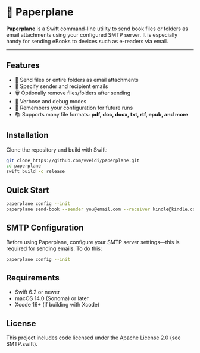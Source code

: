 # 🛫 Paperplane

**Paperplane** is a Swift command-line utility to send book files or folders as email attachments using your configured SMTP server. It is especially handy for sending eBooks to devices such as e-readers via email.

---

## Features
- 📎 Send files or entire folders as email attachments
- 📧 Specify sender and recipient emails
- 🗑️ Optionally remove files/folders after sending
- 📝 Verbose and debug modes
- 💾 Remembers your configuration for future runs
- 📚 Supports many file formats: **pdf, doc, docx, txt, rtf, epub, and more**

## Installation

Clone the repository and build with Swift:

```sh
git clone https://github.com/vveidi/paperplane.git
cd paperplane
swift build -c release
```

## Quick Start

```sh
paperplane config --init
paperplane send-book --sender you@email.com --receiver kindle@kindle.com --path /path/to/book.epub
```

## SMTP Configuration

Before using Paperplane, configure your SMTP server settings—this is required for sending emails.
To do this:

```sh
paperplane config --init
```

## Requirements

- Swift 6.2 or newer
- macOS 14.0 (Sonoma) or later
- Xcode 16+ (if building with Xcode)

## License

This project includes code licensed under the Apache License 2.0 (see SMTP.swift).

